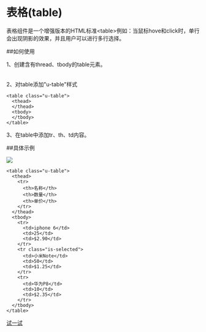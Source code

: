 # 表格(table)

表格组件是一个增强版本的HTML标准&lt;table&gt;例如：当鼠标hove和click时，单行会出现阴影的效果，并且用户可以进行多行选择。

##如何使用

1、创建含有thread、tbody的table元素。

  <table>
    <thead>
    </thead>
    <tbody>
    </tbody>
  </table>
2、对table添加"u-table"样式
    
    <table class="u-table">
      <thead>
      </thead>
      <tbody>
      </tbody>
    </table>
3、在table中添加tr、th、td内容。

##具体示例

![](img/table.png)

	<table class="u-table">
      <thead>
        <tr>
          <th>名称</th>
          <th>数量</th>
          <th>单价</th>
        </tr>
      </thead>
      <tbody>
        <tr>
          <td>iphone 6</td>
          <td>25</td>
          <td>$2.90</td>
        </tr>
        <tr class="is-selected">
          <td>小米Note</td>
          <td>50</td>
          <td>$1.25</td>
        </tr>
        <tr>
          <td>华为P8</td>
          <td>10</td>
          <td>$2.35</td>
        </tr>
      </tbody>
    </table>



[试一试](http://iuap.yonyou.com/fe/demo/#/demos/ui/datatable "试一试")










